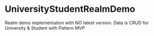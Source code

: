 # UniversityStudentRealmDemo
Realm demo implementation with NO latest version. Data is CRUD for University &amp; Student with Pattern MVP
